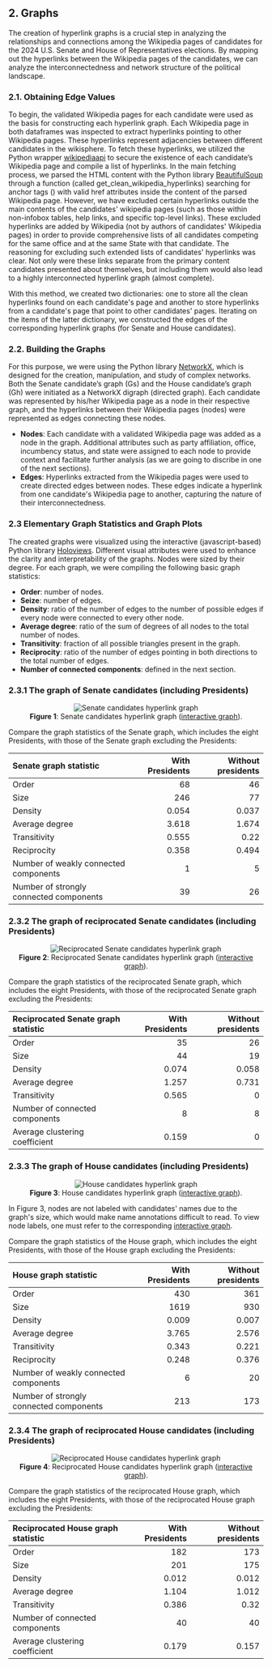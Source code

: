## 2. Graphs

The creation of hyperlink graphs is a crucial step in analyzing the relationships and connections among the Wikipedia pages of candidates for the 2024 U.S. Senate and House of Representatives elections. By mapping out the hyperlinks between the Wikipedia pages of the candidates, we can analyze the interconnectedness and network structure of the political landscape.

### 2.1. Obtaining Edge Values

To begin, the validated Wikipedia pages for each candidate were used as the basis for constructing each hyperlink graph. Each Wikipedia page in both dataframes was inspected to extract hyperlinks pointing to other Wikipedia pages. These hyperlinks represent adjacencies between different candidates in the wikisphere. To fetch these hyperlinks, we utilized the Python wrapper [wikipediaapi](https://github.com/martin-majlis/Wikipedia-API) to secure the existence of each candidate’s Wikipedia page and compile a list of hyperlinks. In the main fetching process, we parsed the HTML content with the Python library [BeautifulSoup](https://www.crummy.com/software/BeautifulSoup/) through a function (called get_clean_wikipedia_hyperlinks) searching for anchor tags (<a>) with valid href attributes inside the content of the parsed Wikipedia page. However, we have excluded certain hyperlinks outside the main contents of the candidates' wikipedia pages (such as those within non-infobox tables, help links, and specific top-level links). These excluded hyperlinks are added by Wikipedia (not by authors of candidates' Wikipedia pages) in order to provide comprehensive lists of all candidates competing for the same office and at the same State with that candidate. The reasoning for excluding such extended lists of candidates' hyperlinks was clear. Not only were these links separate from the primary content candidates presented about themselves, but including them would also lead to a highly interconnected hyperlink graph (almost complete).

With this method, we created two dictionaries: one to store all the clean hyperlinks found on each candidate's page and another to store hyperlinks from a candidate's page that point to other candidates' pages. Iterating on the items of the latter dictionary, we constructed the edges of the corresponding hyperlink graphs (for Senate and House candidates).

### 2.2. Building the Graphs

For this purpose, we were using the Python library [NetworkX](https://networkx.org/), which is designed for the creation, manipulation, and study of complex networks. Both the Senate candidate’s graph (Gs) and the House candidate’s graph (Gh) were initiated as a NetworkX digraph (directed graph). Each candidate was represented by his/her Wikipedia page as a node in their respective graph, and the hyperlinks between their Wikipedia pages (nodes) were represented as edges connecting these nodes.

* **Nodes**: Each candidate with a validated Wikipedia page was added as a node in the graph. Additional attributes such as party affiliation, office, incumbency status, and state were assigned to each node to provide context and facilitate further analysis (as we are going to discribe in one of the next sections).
* **Edges**: Hyperlinks extracted from the Wikipedia pages were used to create directed edges between nodes. These edges indicate a hyperlink from one candidate's Wikipedia page to another, capturing the nature of their interconnectedness.
  
### 2.3 Elementary Graph Statistics and Graph Plots

The created graphs were visualized using the interactive (javascript-based) Python library [Holoviews](https://www.holoviews.org/). Different visual attributes were used to enhance the clarity and interpretability of the graphs. Nodes were sized by their degree. For each graph, we were compiling the following basic graph statistics:

* **Order**: number of nodes.
* **Seize**: number of edges.
* **Density**: ratio of the number of edges to the number of possible edges if every node were connected to every other node.
* **Average degree**: ratio of the sum of degrees of all nodes to the total number of nodes.
* **Transitivity**: fraction of all possible triangles present in the graph.
* **Reciprocity**: ratio of the number of edges pointing in both directions to the total number of edges.
* **Number of connected components**: defined in the next section.

### 2.3.1 The graph of Senate candidates (including Presidents)

<p align="center">
  <img src="plots/SenateGraph1.png" alt="Senate candidates hyperlink graph">
  <br>
  <b>Figure 1</b>: Senate candidates hyperlink graph (<a href="https://mamaocoder.github.io/2024candidates_project/plots/SenateGraph1.html">interactive graph</a>).
</p>

Compare the graph statistics of the Senate graph, which includes the eight Presidents, with those of the Senate graph excluding the Presidents:

| Senate graph statistic                  |   With Presidents |   Without presidents |
|:----------------------------------------|------------------:|---------------------:|
| Order                                   |            68     |               46     |
| Size                                    |           246     |               77     |
| Density                                 |             0.054 |                0.037 |
| Average degree                          |             3.618 |                1.674 |
| Transitivity                            |             0.555 |                0.22  |
| Reciprocity                             |             0.358 |                0.494 |
| Number of weakly connected components   |             1     |                5     |
| Number of strongly connected components |            39     |               26     |

### 2.3.2 The graph of reciprocated Senate candidates (including Presidents)

<p align="center">
  <img src="plots/RecSenateGraph1.png" alt="Reciprocated Senate candidates hyperlink graph">
  <br>
  <b>Figure 2</b>: Reciprocated Senate candidates hyperlink graph (<a href="https://mamaocoder.github.io/2024candidates_project/plots/RecSenateGraph1.html">interactive graph</a>).
</p>

Compare the graph statistics of the reciprocated Senate graph, which includes the eight Presidents, with those of the reciprocated Senate graph excluding the Presidents:

| Reciprocated Senate graph statistic   |   With Presidents |   Without presidents |
|:--------------------------------------|------------------:|---------------------:|
| Order                                 |            35     |               26     |
| Size                                  |            44     |               19     |
| Density                               |             0.074 |                0.058 |
| Average degree                        |             1.257 |                0.731 |
| Transitivity                          |             0.565 |                0     |
| Number of connected components        |             8     |                8     |
| Average clustering coefficient        |             0.159 |                0     |

### 2.3.3 The graph of House candidates (including Presidents)

<p align="center">
  <img src="plots/HouseGraph1.png" alt="House candidates hyperlink graph">
  <br>
  <b>Figure 3</b>: House candidates hyperlink graph (<a href="https://mamaocoder.github.io/2024candidates_project/plots/HouseGraph1.html">interactive graph</a>).
</p>

In Figure 3, nodes are not labeled with candidates' names due to the graph's size, which would make name annotations difficult to read. To view node labels, one must refer to the corresponding <a href="https://mamaocoder.github.io/2024candidates_project/plots/HouseGraph1.html">interactive graph</a>.

Compare the graph statistics of the House graph, which includes the eight Presidents, with those of the House graph excluding the Presidents:

| House graph statistic                   |   With Presidents |   Without presidents |
|:----------------------------------------|------------------:|---------------------:|
| Order                                   |           430     |              361     |
| Size                                    |          1619     |              930     |
| Density                                 |             0.009 |                0.007 |
| Average degree                          |             3.765 |                2.576 |
| Transitivity                            |             0.343 |                0.221 |
| Reciprocity                             |             0.248 |                0.376 |
| Number of weakly connected components   |             6     |               20     |
| Number of strongly connected components |           213     |              173     |

### 2.3.4 The graph of reciprocated House candidates (including Presidents)

<p align="center">
  <img src="plots/RecHouseGraph1.png" alt="Reciprocated House candidates hyperlink graph">
  <br>
  <b>Figure 4</b>: Reciprocated House candidates hyperlink graph (<a href="https://mamaocoder.github.io/2024candidates_project/plots/RecHouseGraph1.html">interactive graph</a>).
</p>

Compare the graph statistics of the reciprocated House graph, which includes the eight Presidents, with those of the reciprocated House graph excluding the Presidents:

| Reciprocated House graph statistic   |   With Presidents |   Without presidents |
|:-------------------------------------|------------------:|---------------------:|
| Order                                |           182     |              173     |
| Size                                 |           201     |              175     |
| Density                              |             0.012 |                0.012 |
| Average degree                       |             1.104 |                1.012 |
| Transitivity                         |             0.386 |                0.32  |
| Number of connected components       |            40     |               40     |
| Average clustering coefficient       |             0.179 |                0.157 |

